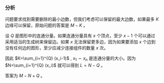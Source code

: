 ### 分析

问题要求找到需要删除的最小边数，但我们考虑可以保留的最大边数，如果最多 $K$ 边缘可以保留，原始问题的答案是 $M-K$ 。

设 $Q$ 是图形中的连通分量。如果连通分量具有 $x$ 个顶点，至少 $x-1$ 个可以通过采用适当的生成树来保留边。如果 $x$ 无法保留更多边，因为如果要添加 $x$ 个边到没有任何边的图形，至少应减少连接组件的数量 $x$ 次。

因此 $K=\sum_{i=1}^{Q} (x_i-1)$ , $x_1\sim x_n$
 是连通分量的大小。因为 $N=\sum_{i=1}^{Q} (x_i)$ 就可以得到 $L=N-Q$ 。

答案为 $M-N+Q$ 。